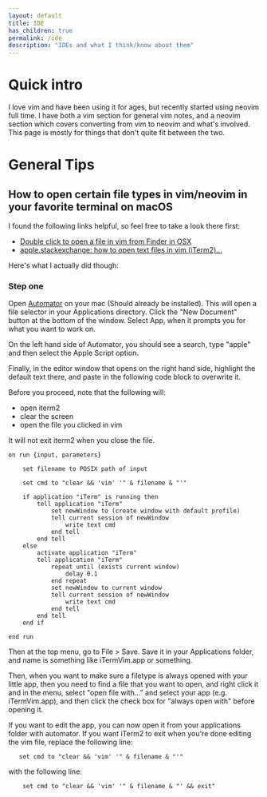 ```yaml
---
layout: default
title: IDE
has_children: true
permalink: /ide
description: "IDEs and what I think/know about them"
---
```


# Quick intro
I love vim and have been using it for ages, but recently started using neovim full time.
I have both a vim section for general vim notes, and a neovim section which covers
converting from vim to neovim and what's involved. This page is mostly for things
that don't quite fit between the two.

# General Tips

## How to open certain file types in vim/neovim in your favorite terminal on macOS

I found the following links helpful, so feel free to take a look there first:

- [Double click to open a file in vim from Finder in OSX](https://www.mattcrampton.com/blog/doubleclick_to_open_in_vim_on_osx/)
- [apple.stackexchange: how to open text files in vim (iTerm2)...](https://apple.stackexchange.com/a/444250)

Here's what I actually did though:

### Step one
Open [Automator](https://support.apple.com/nl-nl/guide/automator/welcome/mac) on your mac (Should already be installed). This will open a file selector in your Applications directory. Click the "New Document" button at the bottom of the window. Select App, when it prompts you for what you want to work on.

On the left hand side of Automator, you should see a search, type "apple" and then select the Apple Script option.

Finally, in the editor window that opens on the right hand side, highlight the default text there, and paste in the following code block to overwrite it.

Before you proceed, note that the following will:
- open iterm2
- clear the screen
- open the file you clicked in vim

It will not exit iterm2 when you close the file.

```applescript
on run {input, parameters}

    set filename to POSIX path of input

    set cmd to "clear && 'vim' '" & filename & "'"

    if application "iTerm" is running then
        tell application "iTerm"
            set newWindow to (create window with default profile)
            tell current session of newWindow
                write text cmd
            end tell
        end tell
    else
        activate application "iTerm"
        tell application "iTerm"
            repeat until (exists current window)
                delay 0.1
            end repeat
            set newWindow to current window
            tell current session of newWindow
                write text cmd
            end tell
        end tell
    end if

end run
```

Then at the top menu, go to File > Save. Save it in your Applications folder, and name is something like iTermVim.app or something.

Then, when you want to make sure a filetype is always opened with your little app, then you need to find a file that you want to open, and right click it and in the menu, select "open file with..." and select your app (e.g. iTermVim.app), and then click the check box for "always open with" before opening it.

If you want to edit the app, you can now open it from your applications folder with automator. If you want iTerm2 to exit when you're done editing the vim file, replace the following line:

```applescript
   set cmd to "clear && 'vim' '" & filename & "'"
```

with the following line:

```applescript
    set cmd to "clear && 'vim' '" & filename & "' && exit"
```
